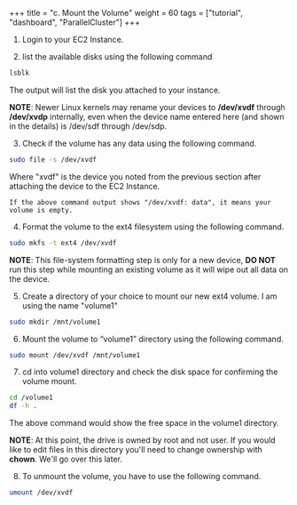 +++
title = "c. Mount the Volume"
weight = 60
tags = ["tutorial", "dashboard", "ParallelCluster"]
+++

1.	Login to your EC2 Instance.

2.	list the available disks using the following command

```bash
lsblk
```
	
The output will list the disk you attached to your instance.

**NOTE**: Newer Linux kernels may rename your devices to **/dev/xvdf** through **/dev/xvdp** internally, even when the device name entered here (and shown in the details) is /dev/sdf through /dev/sdp.

3.	Check if the volume has any data using the following command.

```bash
sudo file -s /dev/xvdf
```

Where "xvdf" is the device you noted from the previous section after attaching the device to the EC2 Instance.

	If the above command output shows "/dev/xvdf: data", it means your volume is empty.

4.	Format the volume to the ext4 filesystem using the following command.

```bash
sudo mkfs -t ext4 /dev/xvdf
```

**NOTE**: This file-system formatting step is only for a new device, **DO NOT** run this step while mounting an existing volume as it will wipe out all data on the device.

5.	Create a directory of your choice to mount our new ext4 volume. I am using the name "volume1"

```bash	
sudo mkdir /mnt/volume1
```


6.	Mount the volume to “volume1” directory using the following command.

```bash
sudo mount /dev/xvdf /mnt/volume1
```


7.	cd into volume1 directory and check the disk space for confirming the volume mount.

```bash
cd /volume1
df -h .
```
The above command would show the free space in the volume1 directory.

**NOTE**: At this point, the drive is owned by root and not user. If you would like to edit files in this directory you'll need to change ownership with **chown**. We'll go over this later. 

8.	To unmount the volume, you have to use the following command.

```bash
umount /dev/xvdf
```
